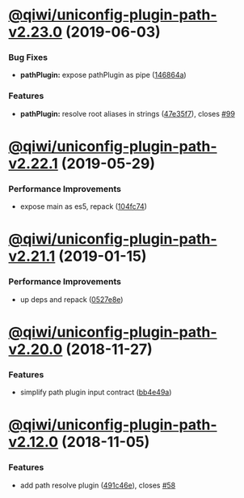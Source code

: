 # [@qiwi/uniconfig-plugin-path-v2.23.0](https://github.com/qiwi/uniconfig/compare/v2.22.2...v2.23.0) (2019-06-03)


### Bug Fixes

* **pathPlugin:** expose pathPlugin as pipe ([146864a](https://github.com/qiwi/uniconfig/commit/146864a))


### Features

* **pathPlugin:** resolve root aliases in strings ([47e35f7](https://github.com/qiwi/uniconfig/commit/47e35f7)), closes [#99](https://github.com/qiwi/uniconfig/issues/99)

# [@qiwi/uniconfig-plugin-path-v2.22.1](https://github.com/qiwi/uniconfig/compare/v2.22.0...v2.22.1) (2019-05-29)


### Performance Improvements

* expose main as es5, repack ([104fc74](https://github.com/qiwi/uniconfig/commit/104fc74))

# [@qiwi/uniconfig-plugin-path-v2.21.1](https://github.com/qiwi/uniconfig/compare/v2.21.0...v2.21.1) (2019-01-15)


### Performance Improvements

* up deps and repack ([0527e8e](https://github.com/qiwi/uniconfig/commit/0527e8e))

# [@qiwi/uniconfig-plugin-path-v2.20.0](https://github.com/qiwi/uniconfig/compare/v2.19.0...v2.20.0) (2018-11-27)


### Features

* simplify path plugin input contract ([bb4e49a](https://github.com/qiwi/uniconfig/commit/bb4e49a))

# [@qiwi/uniconfig-plugin-path-v2.12.0](https://github.com/qiwi/uniconf/compare/v2.11.0...v2.12.0) (2018-11-05)


### Features

* add path resolve plugin ([491c46e](https://github.com/qiwi/uniconf/commit/491c46e)), closes [#58](https://github.com/qiwi/uniconf/issues/58)
